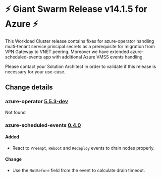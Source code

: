 # :zap: Giant Swarm Release v14.1.5 for Azure :zap:

This Workload Cluster release contains fixes for azure-operator handling multi-tenant service principal secrets as a prerequisite for migration from VPN Gateway to VNET peering. Moreover we have extended azure-scheduled-events app with additional Azure VMSS events handling. 

Please contact your Solution Architect in order to validate if this release is necessary for your use-case.

## Change details


### azure-operator [5.5.3-dev](https://github.com/giantswarm/azure-operator/releases/tag/v5.5.3-dev)

Not found


### azure-scheduled-events [0.4.0](https://github.com/giantswarm/azure-scheduled-events/releases/tag/v0.4.0)

#### Added
- React to `Preempt`, `Reboot` and `Redeploy` events to drain nodes properly.
#### Change
- Use the `NotBefore` field from the event to calculate drain timeout.



